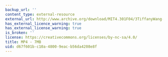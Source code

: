```yaml
---
backup_url: ''
content_type: external-resource
external_url: http://www.archive.org/download/MIT4.301F04/3TiffanyWang-BodyExtension-220k.mp4
has_external_licence_warning: true
has_external_license_warning: true
is_broken: ''
license: https://creativecommons.org/licenses/by-nc-sa/4.0/
title: MP4 - 7MB
uid: d67f601b-c10a-4800-9eac-b56da4208e8f
---
```

